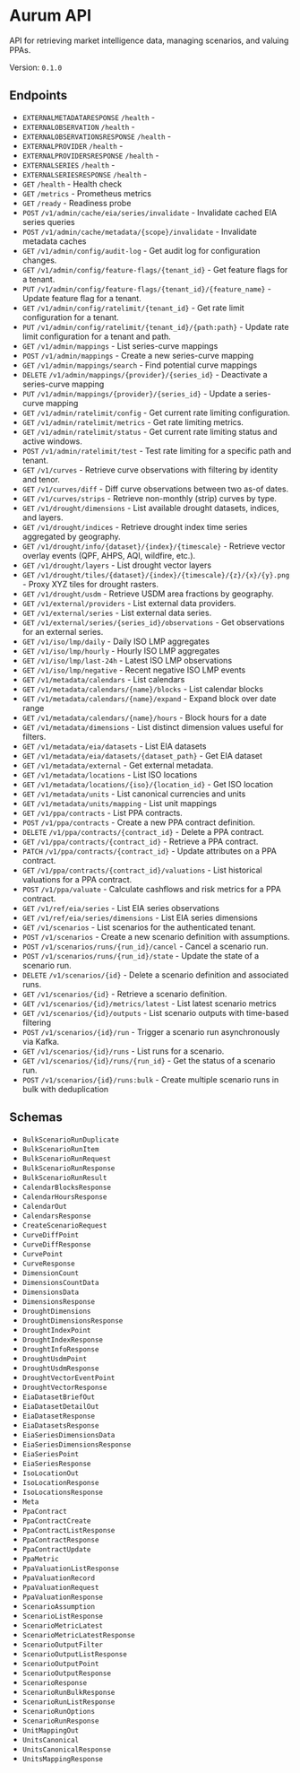 # Aurum API

API for retrieving market intelligence data, managing scenarios, and valuing PPAs.

Version: `0.1.0`

## Endpoints
- `EXTERNALMETADATARESPONSE` `/health` - 
- `EXTERNALOBSERVATION` `/health` - 
- `EXTERNALOBSERVATIONSRESPONSE` `/health` - 
- `EXTERNALPROVIDER` `/health` - 
- `EXTERNALPROVIDERSRESPONSE` `/health` - 
- `EXTERNALSERIES` `/health` - 
- `EXTERNALSERIESRESPONSE` `/health` - 
- `GET` `/health` - Health check
- `GET` `/metrics` - Prometheus metrics
- `GET` `/ready` - Readiness probe
- `POST` `/v1/admin/cache/eia/series/invalidate` - Invalidate cached EIA series queries
- `POST` `/v1/admin/cache/metadata/{scope}/invalidate` - Invalidate metadata caches
- `GET` `/v1/admin/config/audit-log` - Get audit log for configuration changes.
- `GET` `/v1/admin/config/feature-flags/{tenant_id}` - Get feature flags for a tenant.
- `PUT` `/v1/admin/config/feature-flags/{tenant_id}/{feature_name}` - Update feature flag for a tenant.
- `GET` `/v1/admin/config/ratelimit/{tenant_id}` - Get rate limit configuration for a tenant.
- `PUT` `/v1/admin/config/ratelimit/{tenant_id}/{path:path}` - Update rate limit configuration for a tenant and path.
- `GET` `/v1/admin/mappings` - List series-curve mappings
- `POST` `/v1/admin/mappings` - Create a new series-curve mapping
- `GET` `/v1/admin/mappings/search` - Find potential curve mappings
- `DELETE` `/v1/admin/mappings/{provider}/{series_id}` - Deactivate a series-curve mapping
- `PUT` `/v1/admin/mappings/{provider}/{series_id}` - Update a series-curve mapping
- `GET` `/v1/admin/ratelimit/config` - Get current rate limiting configuration.
- `GET` `/v1/admin/ratelimit/metrics` - Get rate limiting metrics.
- `GET` `/v1/admin/ratelimit/status` - Get current rate limiting status and active windows.
- `POST` `/v1/admin/ratelimit/test` - Test rate limiting for a specific path and tenant.
- `GET` `/v1/curves` - Retrieve curve observations with filtering by identity and tenor.
- `GET` `/v1/curves/diff` - Diff curve observations between two as-of dates.
- `GET` `/v1/curves/strips` - Retrieve non-monthly (strip) curves by type.
- `GET` `/v1/drought/dimensions` - List available drought datasets, indices, and layers.
- `GET` `/v1/drought/indices` - Retrieve drought index time series aggregated by geography.
- `GET` `/v1/drought/info/{dataset}/{index}/{timescale}` - Retrieve vector overlay events (QPF, AHPS, AQI, wildfire, etc.).
- `GET` `/v1/drought/layers` - List drought vector layers
- `GET` `/v1/drought/tiles/{dataset}/{index}/{timescale}/{z}/{x}/{y}.png` - Proxy XYZ tiles for drought rasters.
- `GET` `/v1/drought/usdm` - Retrieve USDM area fractions by geography.
- `GET` `/v1/external/providers` - List external data providers.
- `GET` `/v1/external/series` - List external data series.
- `GET` `/v1/external/series/{series_id}/observations` - Get observations for an external series.
- `GET` `/v1/iso/lmp/daily` - Daily ISO LMP aggregates
- `GET` `/v1/iso/lmp/hourly` - Hourly ISO LMP aggregates
- `GET` `/v1/iso/lmp/last-24h` - Latest ISO LMP observations
- `GET` `/v1/iso/lmp/negative` - Recent negative ISO LMP events
- `GET` `/v1/metadata/calendars` - List calendars
- `GET` `/v1/metadata/calendars/{name}/blocks` - List calendar blocks
- `GET` `/v1/metadata/calendars/{name}/expand` - Expand block over date range
- `GET` `/v1/metadata/calendars/{name}/hours` - Block hours for a date
- `GET` `/v1/metadata/dimensions` - List distinct dimension values useful for filters.
- `GET` `/v1/metadata/eia/datasets` - List EIA datasets
- `GET` `/v1/metadata/eia/datasets/{dataset_path}` - Get EIA dataset
- `GET` `/v1/metadata/external` - Get external metadata.
- `GET` `/v1/metadata/locations` - List ISO locations
- `GET` `/v1/metadata/locations/{iso}/{location_id}` - Get ISO location
- `GET` `/v1/metadata/units` - List canonical currencies and units
- `GET` `/v1/metadata/units/mapping` - List unit mappings
- `GET` `/v1/ppa/contracts` - List PPA contracts.
- `POST` `/v1/ppa/contracts` - Create a new PPA contract definition.
- `DELETE` `/v1/ppa/contracts/{contract_id}` - Delete a PPA contract.
- `GET` `/v1/ppa/contracts/{contract_id}` - Retrieve a PPA contract.
- `PATCH` `/v1/ppa/contracts/{contract_id}` - Update attributes on a PPA contract.
- `GET` `/v1/ppa/contracts/{contract_id}/valuations` - List historical valuations for a PPA contract.
- `POST` `/v1/ppa/valuate` - Calculate cashflows and risk metrics for a PPA contract.
- `GET` `/v1/ref/eia/series` - List EIA series observations
- `GET` `/v1/ref/eia/series/dimensions` - List EIA series dimensions
- `GET` `/v1/scenarios` - List scenarios for the authenticated tenant.
- `POST` `/v1/scenarios` - Create a new scenario definition with assumptions.
- `POST` `/v1/scenarios/runs/{run_id}/cancel` - Cancel a scenario run.
- `POST` `/v1/scenarios/runs/{run_id}/state` - Update the state of a scenario run.
- `DELETE` `/v1/scenarios/{id}` - Delete a scenario definition and associated runs.
- `GET` `/v1/scenarios/{id}` - Retrieve a scenario definition.
- `GET` `/v1/scenarios/{id}/metrics/latest` - List latest scenario metrics
- `GET` `/v1/scenarios/{id}/outputs` - List scenario outputs with time-based filtering
- `POST` `/v1/scenarios/{id}/run` - Trigger a scenario run asynchronously via Kafka.
- `GET` `/v1/scenarios/{id}/runs` - List runs for a scenario.
- `GET` `/v1/scenarios/{id}/runs/{run_id}` - Get the status of a scenario run.
- `POST` `/v1/scenarios/{id}/runs:bulk` - Create multiple scenario runs in bulk with deduplication

## Schemas
- `BulkScenarioRunDuplicate`
- `BulkScenarioRunItem`
- `BulkScenarioRunRequest`
- `BulkScenarioRunResponse`
- `BulkScenarioRunResult`
- `CalendarBlocksResponse`
- `CalendarHoursResponse`
- `CalendarOut`
- `CalendarsResponse`
- `CreateScenarioRequest`
- `CurveDiffPoint`
- `CurveDiffResponse`
- `CurvePoint`
- `CurveResponse`
- `DimensionCount`
- `DimensionsCountData`
- `DimensionsData`
- `DimensionsResponse`
- `DroughtDimensions`
- `DroughtDimensionsResponse`
- `DroughtIndexPoint`
- `DroughtIndexResponse`
- `DroughtInfoResponse`
- `DroughtUsdmPoint`
- `DroughtUsdmResponse`
- `DroughtVectorEventPoint`
- `DroughtVectorResponse`
- `EiaDatasetBriefOut`
- `EiaDatasetDetailOut`
- `EiaDatasetResponse`
- `EiaDatasetsResponse`
- `EiaSeriesDimensionsData`
- `EiaSeriesDimensionsResponse`
- `EiaSeriesPoint`
- `EiaSeriesResponse`
- `IsoLocationOut`
- `IsoLocationResponse`
- `IsoLocationsResponse`
- `Meta`
- `PpaContract`
- `PpaContractCreate`
- `PpaContractListResponse`
- `PpaContractResponse`
- `PpaContractUpdate`
- `PpaMetric`
- `PpaValuationListResponse`
- `PpaValuationRecord`
- `PpaValuationRequest`
- `PpaValuationResponse`
- `ScenarioAssumption`
- `ScenarioListResponse`
- `ScenarioMetricLatest`
- `ScenarioMetricLatestResponse`
- `ScenarioOutputFilter`
- `ScenarioOutputListResponse`
- `ScenarioOutputPoint`
- `ScenarioOutputResponse`
- `ScenarioResponse`
- `ScenarioRunBulkResponse`
- `ScenarioRunListResponse`
- `ScenarioRunOptions`
- `ScenarioRunResponse`
- `UnitMappingOut`
- `UnitsCanonical`
- `UnitsCanonicalResponse`
- `UnitsMappingResponse`
